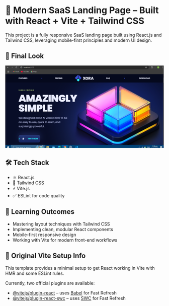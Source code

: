 # 🚀 Modern SaaS Landing Page – Built with React + Vite + Tailwind CSS

This project is a fully responsive SaaS landing page built using React.js and Tailwind CSS, leveraging mobile-first principles and modern UI design.

## 📸 Final Look

![App Screenshot](public/image.png)

## 🛠️ Tech Stack

- ⚛️ React.js
- 🎨 Tailwind CSS
- ⚡ Vite.js
- ✅ ESLint for code quality

## 🧠 Learning Outcomes

- Mastering layout techniques with Tailwind CSS
- Implementing clean, modular React components
- Mobile-first responsive design
- Working with Vite for modern front-end workflows

## 📂 Original Vite Setup Info

This template provides a minimal setup to get React working in Vite with HMR and some ESLint rules.

Currently, two official plugins are available:

- [@vitejs/plugin-react](https://github.com/vitejs/vite-plugin-react/blob/main/packages/plugin-react) – uses [Babel](https://babeljs.io/) for Fast Refresh
- [@vitejs/plugin-react-swc](https://github.com/vitejs/vite-plugin-react/blob/main/packages/plugin-react-swc) – uses [SWC](https://swc.rs/) for Fast Refresh
